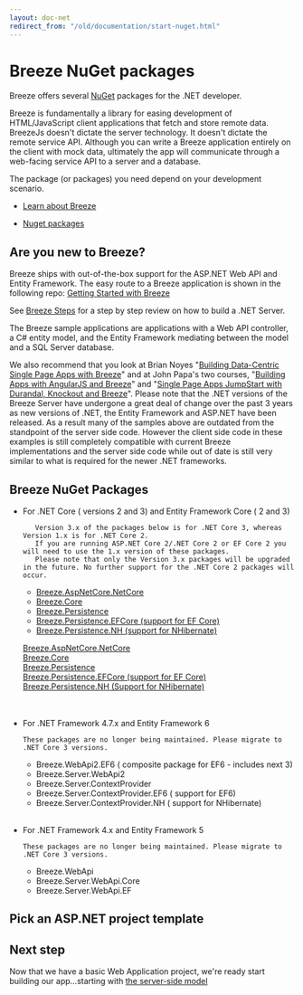 ```yaml
---
layout: doc-net
redirect_from: "/old/documentation/start-nuget.html"
---
```

# Breeze NuGet packages
Breeze offers several <a href="http://nuget.org/" target="_blank">NuGet</a> packages for the .NET developer.

Breeze is fundamentally a library for easing development of HTML/JavaScript client applications that fetch and store remote data. BreezeJs doesn't dictate the server technology. It doesn't dictate the remote service API. Although you can write a Breeze application entirely on the client with mock data, ultimately the app will communicate through a web-facing service API to a server and a database.

The package (or packages) you need depend on your development scenario.

* [Learn about Breeze](#learn)

* [Nuget packages](#current)

<a name="learn"></a>

## Are you new to Breeze?

Breeze ships with out-of-the-box support for the ASP.NET Web API and Entity Framework. The easy route to a Breeze application is shown in the following repo: <a href="https://github.com/Breeze/northwind-core-ng-demo" target="_blank">Getting Started with Breeze</a>

See [Breeze Steps](https://github.com/Breeze/northwind-core-ng-demo/blob/master/STEPS.md) for a step by step review on how to build a .NET Server. 

The Breeze sample applications are applications with a Web API controller, a C# entity model, and the Entity Framework mediating between the model and a SQL Server database.

We also recommend that you look at Brian Noyes "<a href="http://www.pluralsight.com/courses/building-single-page-applications-breeze" target="_blank">Building Data-Centric Single Page Apps with Breeze</a>" and at John Papa's two courses, "<a href="http://www.pluralsight.com/training/Courses/TableOfContents/build-apps-angular-breeze" target="_blank">Building Apps with AngularJS and Breeze</a>" and "<a href="http://www.pluralsight.com/training/Courses/TableOfContents/build-apps-angular-breeze" target="_blank">Single Page Apps JumpStart with Durandal, Knockout and Breeze</a>". Please note that the .NET versions of the Breeze Server have undergone a great deal of change over the past 3 years as new versions of .NET, the Entity Framework and ASP.NET have been released.  As a result many of the samples above are outdated from the standpoint of the server side code.  However the client side code in these examples is still completely compatible with current Breeze implementations and the server side code while out of date is still very similar to what is required for the newer .NET frameworks.

<a name="current"></a>

## Breeze NuGet Packages

- For .NET Core ( versions 2 and 3) and Entity Framework Core ( 2 and 3)

         Version 3.x of the packages below is for .NET Core 3, whereas Version 1.x is for .NET Core 2.
         If you are running ASP.NET Core 2/.NET Core 2 or EF Core 2 you will need to use the 1.x version of these packages.
         Please note that only the Version 3.x packages will be upgraded in the future. No further support for the .NET Core 2 packages will occur.

    - [Breeze.AspNetCore.NetCore](https://www.nuget.org/packages/Breeze.AspNetCore.NetCore/)
    - [Breeze.Core](https://www.nuget.org/packages/Breeze.Core/)
    - [Breeze.Persistence](https://www.nuget.org/packages/Breeze.Persistence/)
    - [Breeze.Persistence.EFCore (support for EF Core)](https://www.nuget.org/packages/Breeze.Persistence.EFCore/)
    - [Breeze.Persistence.NH (support for NHibernate)](https://www.nuget.org/packages/Breeze.Persistence.NH/)

  <a href="https://www.nuget.org/packages/Breeze.AspNetCore.NetCore/" target="_blank">Breeze.AspNetCore.NetCore</a><br/>
  <a href="https://www.nuget.org/packages/Breeze.Core/" target="_blank">Breeze.Core</a><br/>
  <a href="https://www.nuget.org/packages/Breeze.Persistence/" target="_blank">Breeze.Persistence</a><br/>
  <a href="https://www.nuget.org/packages/Breeze.Persistence.EFCore/"  target="_blank">Breeze.Persistence.EFCore (support for EF Core)</a><br/>
  <a href="https://www.nuget.org/packages/Breeze.Persistence.NH/" target="_blank">Breeze.Persistence.NH (Support for NHibernate)</a><br/>
  <br><br>

- For .NET Framework 4.7.x  and Entity Framework 6 

      These packages are no longer being maintained. Please migrate to .NET Core 3 versions.

     - Breeze.WebApi2.EF6  ( composite package for EF6 - includes next 3)
     - Breeze.Server.WebApi2
     - Breeze.Server.ContextProvider
     - Breeze.Server.ContextProvider.EF6  ( support for EF6)
     - Breeze.Server.ContextProvider.NH ( support for NHibernate)
     <br><br>

- For .NET Framework 4.x and Entity Framework 5   

      These packages are no longer being maintained. Please migrate to .NET Core 3 versions.

     - Breeze.WebApi
     - Breeze.Server.WebApi.Core
     - Breeze.Server.WebApi.EF

## Pick an ASP.NET project template


## Next step


Now that we have a basic Web Application project, we're ready start building our app...starting with [the server-side model](/doc-net/ef-serverside-model)
